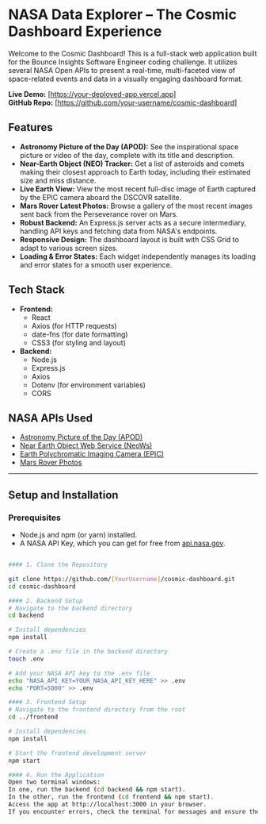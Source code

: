 # NASA Data Explorer – The Cosmic Dashboard Experience

Welcome to the Cosmic Dashboard! This is a full-stack web application built for the Bounce Insights Software Engineer coding challenge. It utilizes several NASA Open APIs to present a real-time, multi-faceted view of space-related events and data in a visually engaging dashboard format.

**Live Demo:** [https://your-deployed-app.vercel.app]  
**GitHub Repo:** [https://github.com/your-username/cosmic-dashboard]

## Features

- **Astronomy Picture of the Day (APOD):** See the inspirational space picture or video of the day, complete with its title and description.
- **Near-Earth Object (NEO) Tracker:** Get a list of asteroids and comets making their closest approach to Earth today, including their estimated size and miss distance.
- **Live Earth View:** View the most recent full-disc image of Earth captured by the EPIC camera aboard the DSCOVR satellite.
- **Mars Rover Latest Photos:** Browse a gallery of the most recent images sent back from the Perseverance rover on Mars.
- **Robust Backend:** An Express.js server acts as a secure intermediary, handling API keys and fetching data from NASA's endpoints.
- **Responsive Design:** The dashboard layout is built with CSS Grid to adapt to various screen sizes.
- **Loading & Error States:** Each widget independently manages its loading and error states for a smooth user experience.

## Tech Stack

- **Frontend:**
  - React
  - Axios (for HTTP requests)
  - date-fns (for date formatting)
  - CSS3 (for styling and layout)
- **Backend:**
  - Node.js
  - Express.js
  - Axios
  - Dotenv (for environment variables)
  - CORS

## NASA APIs Used

- [Astronomy Picture of the Day (APOD)](https://api.nasa.gov/#apod)
- [Near Earth Object Web Service (NeoWs)](https://api.nasa.gov/#NEOs)
- [Earth Polychromatic Imaging Camera (EPIC)](https://epic.gsfc.nasa.gov/about/api)
- [Mars Rover Photos](https://api.nasa.gov/#MarsPhotos)

---

## Setup and Installation

### Prerequisites

- Node.js and npm (or yarn) installed.
- A NASA API Key, which you can get for free from [api.nasa.gov](https://api.nasa.gov/).
```bash

#### 1. Clone the Repository

git clone https://github.com/[YourUsername]/cosmic-dashboard.git
cd cosmic-dashboard

#### 2. Backend Setup
# Navigate to the backend directory
cd backend

# Install dependencies
npm install

# Create a .env file in the backend directory
touch .env

# Add your NASA API key to the .env file
echo "NASA_API_KEY=YOUR_NASA_API_KEY_HERE" >> .env
echo "PORT=5000" >> .env

#### 3. Frontend Setup
# Navigate to the frontend directory from the root
cd ../frontend

# Install dependencies
npm install

# Start the frontend development server
npm start

#### 4. Run the Application
Open two terminal windows:
In one, run the backend (cd backend && npm start).
In the other, run the frontend (cd frontend && npm start).
Access the app at http://localhost:3000 in your browser.
If you encounter errors, check the terminal for messages and ensure the NASA API key is valid.
